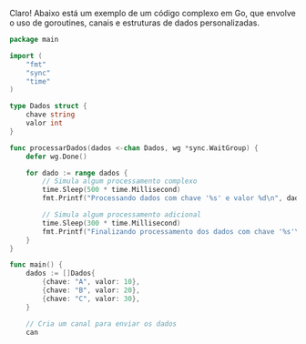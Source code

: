 Claro! Abaixo está um exemplo de um código complexo em Go, que envolve o uso de goroutines, canais e estruturas de dados personalizadas.

```go
package main

import (
	"fmt"
	"sync"
	"time"
)

type Dados struct {
	chave string
	valor int
}

func processarDados(dados <-chan Dados, wg *sync.WaitGroup) {
	defer wg.Done()

	for dado := range dados {
		// Simula algum processamento complexo
		time.Sleep(500 * time.Millisecond)
		fmt.Printf("Processando dados com chave '%s' e valor %d\n", dado.chave, dado.valor)

		// Simula algum processamento adicional
		time.Sleep(300 * time.Millisecond)
		fmt.Printf("Finalizando processamento dos dados com chave '%s'\n", dado.chave)
	}
}

func main() {
	dados := []Dados{
		{chave: "A", valor: 10},
		{chave: "B", valor: 20},
		{chave: "C", valor: 30},
	}

	// Cria um canal para enviar os dados
	can